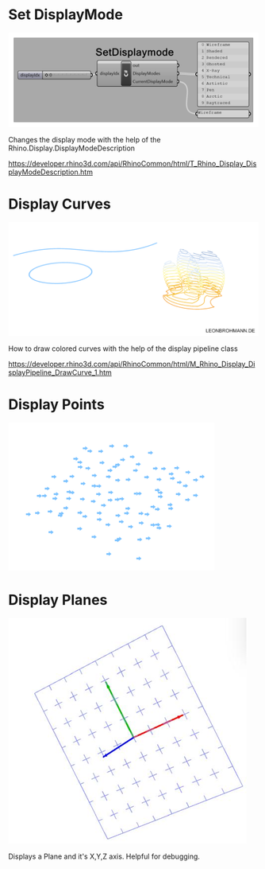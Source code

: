 # Set DisplayMode

![Alt text](img/ChangeDisplaymode.png?raw=false "Change Display Mode with C# in Grasshopper/ Rhino3d")

Changes the display mode with the help of the Rhino.Display.DisplayModeDescription

https://developer.rhino3d.com/api/RhinoCommon/html/T_Rhino_Display_DisplayModeDescription.htm

# Display Curves

![Alt text](img/DisplayCurve.png?raw=false "Display colored curves with C# in Grasshopper/ Rhino3d")

How to draw colored curves with the help of the display pipeline class

https://developer.rhino3d.com/api/RhinoCommon/html/M_Rhino_Display_DisplayPipeline_DrawCurve_1.htm

# Display Points

![Alt text](img/DisplayPts.png?raw=false "Display colored points with C# in Grasshopper/ Rhino3d")

# Display Planes

![Alt text](img/DisplayPlane.jpg?raw=false "Display Custom Planes with C# in Grasshopper/ Rhino3d")

Displays a Plane and it's X,Y,Z axis. Helpful for debugging.

